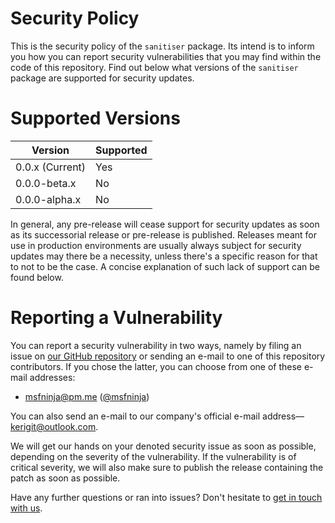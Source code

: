 # Security Policy

This is the security policy of the `sanitiser` package. Its intend is
to inform you how you can report security vulnerabilities that you
may find within the code of this repository. Find out below what
versions of the `sanitiser` package are supported for security
updates.

# Supported Versions

|Version|Supported|
|---|---|
|0.0.x (Current)|Yes|
|0.0.0-beta.x|No|
|0.0.0-alpha.x|No|

In general, any pre-release will cease support for security updates as
soon as its successorial release or pre-release is published.
Releases meant for use in production environments are usually always
subject for security updates may there be a necessity, unless there's
a specific reason for that to not to be the case. A concise
explanation of such lack of support can be found below.

# Reporting a Vulnerability

You can report a security vulnerability in two ways, namely by filing
an issue on [our GitHub repository](https://https://github.com/kerig-it/sanitiser/issues)
or sending an e-mail to one of this repository contributors. If you
chose the latter, you can choose from one of these e-mail addresses:

 - <msfninja@pm.me> ([@msfninja](https://guthub.com/msfninja))

You can also send an e-mail to our company's official e-mail
address&#8212;<kerigit@outlook.com>.

We will get our hands on your denoted security issue as soon as
possible, depending on the severity of the vulnerability. If the
vulnerability is of critical severity, we will also make sure to
publish the release containing the patch as soon as possible.

Have any further questions or ran into issues? Don't hesitate to
[get in touch with us](https://support.kerig.ee).
